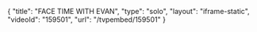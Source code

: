 {
    "title": "FACE TIME WITH EVAN",
    "type": "solo",
    "layout": "iframe-static",
    "videoId": "159501",
    "url": "\/tvpembed\/159501"
}